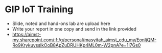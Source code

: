 # GIP IoT Training

- Slide, noted and hand-ons lab are upload here
- Write your report in one copy and send in the link provided
- https://aimst-my.sharepoint.com/:f:/g/personal/masyitah_aimst_edu_my/EonIjQM-Ro9KrykuvsslkOoB8ApZuDRUHKp4ML0m-W2pnA?e=1I7Gs0 

